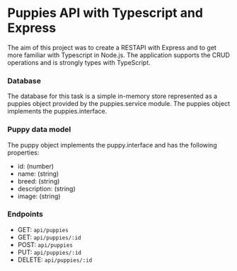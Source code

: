 # Puppies API with Typescript and Express
The aim of this project was to create a RESTAPI with Express and to get more familiar with Typescript in Node.js. The application supports the CRUD operations and is strongly types with TypeScript. 

### **Database** 
The database for this task is a simple in-memory store represented as a puppies object provided by the puppies.service module.
The puppies object implements the puppies.interface.

### **Puppy data model**
The puppy object implements the puppy.interface and has the following properties:
* id: (number)
* name: (string)
* breed: (string)
* description: (string)
* image: (string)

### **Endpoints**
- GET: `api/puppies`
- GET: `api/puppies/:id`
- POST: `api/puppies`
- PUT: `api/puppies/:id`
- DELETE: `api/puppies/:id`

